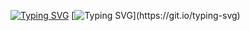 [![Typing SVG](https://readme-typing-svg.demolab.com?font=Fira+Code&weight=700&size=25&pause=1000&color=F72EDE&width=800&height=40&lines=Hallo+Genie.;Mein+Name+ist+Ahmed+El-Gohary;Ich+setze+meine+fantasie+auf+den+Mars.%F0%9F%9A%80+;+Der+Fingerabdruch+ist+nich+unser+weg+.%E2%9C%A8)](https://git.io/typing-svg)
[![Typing SVG](https://readme-typing-svg.demolab.com?font=Fira+Code&weight=500&pause=1000&color=F72EDE&multiline=true&width=700&height=160&lines=Embedded+System+Software+Engineer.;Skilled+in+AI%2C+Machine+Learning+and+Data+Science.+;Passionate+about+AI+and+Robotics.+;Dedicated+to+pushing+innovation+boundaries+in+technology.)](https://git.io/typing-svg)
